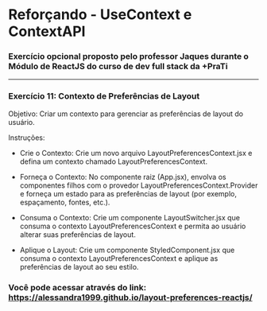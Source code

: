 <h1>Reforçando - UseContext e ContextAPI</h1>

### Exercício opcional proposto pelo professor Jaques durante o Módulo de ReactJS do curso de dev full stack da +PraTi

<hr/>

### Exercício 11: Contexto de Preferências de Layout

Objetivo: Criar um contexto para gerenciar as preferências de layout do usuário.

Instruções:

- Crie o Contexto: Crie um novo arquivo LayoutPreferencesContext.jsx e defina um contexto chamado LayoutPreferencesContext.
- Forneça o Contexto: No componente raiz (App.jsx), envolva os componentes filhos com o provedor LayoutPreferencesContext.Provider e forneça um estado para as preferências de layout (por exemplo, espaçamento, fontes, etc.).
- Consuma o Contexto: Crie um componente LayoutSwitcher.jsx que consuma o contexto LayoutPreferencesContext e permita ao usuário alterar suas preferências de layout.

- Aplique o Layout: Crie um componente StyledComponent.jsx que consuma o contexto LayoutPreferencesContext e aplique as preferências de layout ao seu estilo.

### Você pode acessar através do link: https://alessandra1999.github.io/layout-preferences-reactjs/
